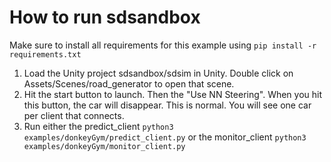 # How to run sdsandbox

Make sure to install all requirements for this example using `pip install -r requirements.txt`

1. Load the Unity project sdsandbox/sdsim in Unity. Double click on Assets/Scenes/road_generator to open that scene.
2. Hit the start button to launch. Then the "Use NN Steering". When you hit this button, the car will disappear. This is normal. You will see one car per client that connects.
3. Run either the predict_client `python3 examples/donkeyGym/predict_client.py` or the monitor_client `python3 examples/donkeyGym/monitor_client.py`
